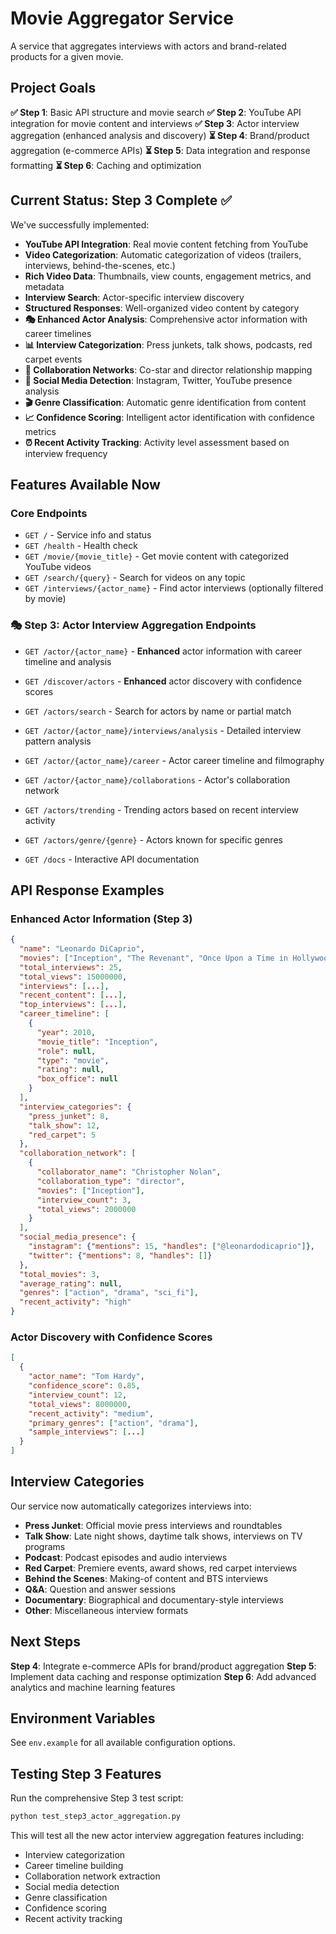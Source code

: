 # Movie Aggregator Service

A service that aggregates interviews with actors and brand-related products for a given movie.

## Project Goals

**✅ Step 1**: Basic API structure and movie search
**✅ Step 2**: YouTube API integration for movie content and interviews
**✅ Step 3**: Actor interview aggregation (enhanced analysis and discovery)
**⏳ Step 4**: Brand/product aggregation (e-commerce APIs)
**⏳ Step 5**: Data integration and response formatting
**⏳ Step 6**: Caching and optimization

## Current Status: Step 3 Complete ✅

We've successfully implemented:
- **YouTube API Integration**: Real movie content fetching from YouTube
- **Video Categorization**: Automatic categorization of videos (trailers, interviews, behind-the-scenes, etc.)
- **Rich Video Data**: Thumbnails, view counts, engagement metrics, and metadata
- **Interview Search**: Actor-specific interview discovery
- **Structured Responses**: Well-organized video content by category
- **🎭 Enhanced Actor Analysis**: Comprehensive actor information with career timelines
- **📊 Interview Categorization**: Press junkets, talk shows, podcasts, red carpet events
- **🤝 Collaboration Networks**: Co-star and director relationship mapping
- **📱 Social Media Detection**: Instagram, Twitter, YouTube presence analysis
- **🎬 Genre Classification**: Automatic genre identification from content
- **📈 Confidence Scoring**: Intelligent actor identification with confidence metrics
- **⏰ Recent Activity Tracking**: Activity level assessment based on interview frequency

## Features Available Now

### Core Endpoints
- `GET /` - Service info and status
- `GET /health` - Health check
- `GET /movie/{movie_title}` - Get movie content with categorized YouTube videos
- `GET /search/{query}` - Search for videos on any topic
- `GET /interviews/{actor_name}` - Find actor interviews (optionally filtered by movie)

### 🎭 Step 3: Actor Interview Aggregation Endpoints
- `GET /actor/{actor_name}` - **Enhanced** actor information with career timeline and analysis
- `GET /discover/actors` - **Enhanced** actor discovery with confidence scores
- `GET /actors/search` - Search for actors by name or partial match
- `GET /actor/{actor_name}/interviews/analysis` - Detailed interview pattern analysis
- `GET /actor/{actor_name}/career` - Actor career timeline and filmography
- `GET /actor/{actor_name}/collaborations` - Actor's collaboration network
- `GET /actors/trending` - Trending actors based on recent interview activity
- `GET /actors/genre/{genre}` - Actors known for specific genres

- `GET /docs` - Interactive API documentation

## API Response Examples

### Enhanced Actor Information (Step 3)
```json
{
  "name": "Leonardo DiCaprio",
  "movies": ["Inception", "The Revenant", "Once Upon a Time in Hollywood"],
  "total_interviews": 25,
  "total_views": 15000000,
  "interviews": [...],
  "recent_content": [...],
  "top_interviews": [...],
  "career_timeline": [
    {
      "year": 2010,
      "movie_title": "Inception",
      "role": null,
      "type": "movie",
      "rating": null,
      "box_office": null
    }
  ],
  "interview_categories": {
    "press_junket": 8,
    "talk_show": 12,
    "red_carpet": 5
  },
  "collaboration_network": [
    {
      "collaborator_name": "Christopher Nolan",
      "collaboration_type": "director",
      "movies": ["Inception"],
      "interview_count": 3,
      "total_views": 2000000
    }
  ],
  "social_media_presence": {
    "instagram": {"mentions": 15, "handles": ["@leonardodicaprio"]},
    "twitter": {"mentions": 8, "handles": []}
  },
  "total_movies": 3,
  "average_rating": null,
  "genres": ["action", "drama", "sci_fi"],
  "recent_activity": "high"
}
```

### Actor Discovery with Confidence Scores
```json
[
  {
    "actor_name": "Tom Hardy",
    "confidence_score": 0.85,
    "interview_count": 12,
    "total_views": 8000000,
    "recent_activity": "medium",
    "primary_genres": ["action", "drama"],
    "sample_interviews": [...]
  }
]
```

## Interview Categories

Our service now automatically categorizes interviews into:
- **Press Junket**: Official movie press interviews and roundtables
- **Talk Show**: Late night shows, daytime talk shows, interviews on TV programs
- **Podcast**: Podcast episodes and audio interviews
- **Red Carpet**: Premiere events, award shows, red carpet interviews
- **Behind the Scenes**: Making-of content and BTS interviews
- **Q&A**: Question and answer sessions
- **Documentary**: Biographical and documentary-style interviews
- **Other**: Miscellaneous interview formats

## Next Steps

**Step 4**: Integrate e-commerce APIs for brand/product aggregation
**Step 5**: Implement data caching and response optimization
**Step 6**: Add advanced analytics and machine learning features

## Environment Variables

See `env.example` for all available configuration options.

## Testing Step 3 Features

Run the comprehensive Step 3 test script:
```bash
python test_step3_actor_aggregation.py
```

This will test all the new actor interview aggregation features including:
- Interview categorization
- Career timeline building
- Collaboration network extraction
- Social media detection
- Genre classification
- Confidence scoring
- Recent activity tracking


